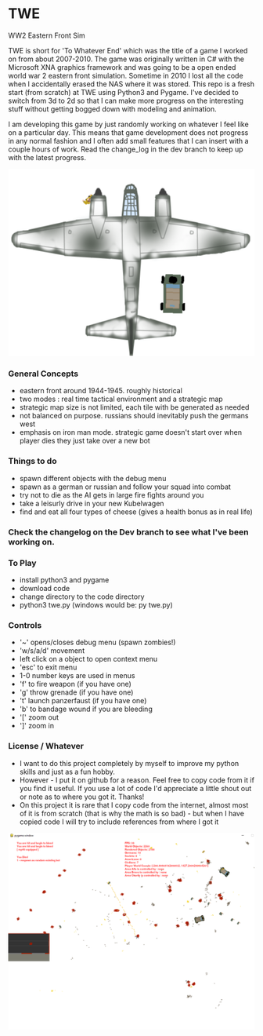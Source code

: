 # TWE 
WW2 Eastern Front Sim

TWE is short for 'To Whatever End' which was the title of a game I worked on from about 2007-2010.
The game was originally written in C# with the Microsoft XNA graphics framework and was going to be a open ended world war 2 eastern front simulation.
Sometime in 2010 I lost all the code when I accidentally erased the NAS where it was stored. This repo is a fresh start (from scratch) at TWE using Python3 and Pygame. I've decided to switch from 3d to 2d so that I can make more progress on the interesting stuff without getting bogged down with modeling and animation.

I am developing this game by just randomly working on whatever I feel like on a particular day. This means that game development does not progress in any normal fashion and I often add small features that I can insert with a couple hours of work. Read the change_log in the dev branch to keep up with the latest progress.

![screenshot](/screenshots/twe-may-23-2021.png "TWE screenshot")


### General Concepts
- eastern front around 1944-1945. roughly historical
- two modes : real time tactical environment and a strategic map
- strategic map size is not limited, each tile with be generated as needed
- not balanced on purpose. russians should inevitably push the germans west
- emphasis on iron man mode. strategic game doesn't start over when player dies they just take over a new bot

### Things to do
- spawn different objects with the debug menu
- spawn as a german or russian and follow your squad into combat
- try not to die as the AI gets in large fire fights around you
- take a leisurly drive in your new Kubelwagen 
- find and eat all four types of cheese (gives a health bonus as in real life)


### Check the changelog on the Dev branch to see what I've been working on.
  
### To Play 
- install python3 and pygame
- download code
- change directory to the code directory
- python3 twe.py (windows would be: py twe.py)

### Controls
- '~' opens/closes debug menu (spawn zombies!)
- 'w/s/a/d' movement
- left click on a object to open context menu
- 'esc' to exit menu
- 1-0 number keys are used in menus
- 'f' to fire weapon (if you have one)
- 'g' throw grenade (if you have one)
- 't' launch panzerfaust (if you have one)
- 'b' to bandage wound if you are bleeding
- '[' zoom out
- ']' zoom in 


### License / Whatever
- I want to do this project completely by myself to improve my python skills and just as a fun hobby. 
- However - I put it on github for a reason. Feel free to copy code from it if you find it useful. If you use a lot of code I'd appreciate a little shout out or note as to where you got it. Thanks! 
- On this project it is rare that I copy code from the internet, almost most of it is from scratch (that is why the math is so bad) - 
but when I have copied code I will try to include references from where I got it

![screenshot](/screenshots/twe_battle_feb_03_2022.png "TWE screenshot")
